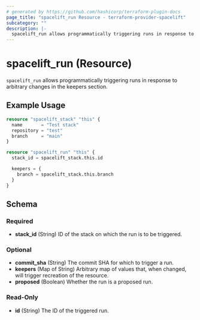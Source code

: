 ```yaml
---
# generated by https://github.com/hashicorp/terraform-plugin-docs
page_title: "spacelift_run Resource - terraform-provider-spacelift"
subcategory: ""
description: |-
  spacelift_run allows programmatically triggering runs in response to arbitrary changes in the keepers section.
---
```


# spacelift_run (Resource)

`spacelift_run` allows programmatically triggering runs in response to arbitrary changes in the keepers section.

## Example Usage

```terraform
resource "spacelift_stack" "this" {
  name       = "Test stack"
  repository = "test"
  branch     = "main"
}

resource "spacelift_run" "this" {
  stack_id = spacelift_stack.this.id

  keepers = {
    branch = spacelift_stack.this.branch
  }
}
```

<!-- schema generated by tfplugindocs -->
## Schema

### Required

- **stack_id** (String) ID of the stack on which the run is to be triggered.

### Optional

- **commit_sha** (String) The commit SHA for which to trigger a run.
- **keepers** (Map of String) Arbitrary map of values that, when changed, will trigger recreation of the resource.
- **proposed** (Boolean) Whether the run is a proposed run.

### Read-Only

- **id** (String) The ID of the triggered run.


